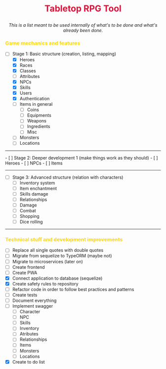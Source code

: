 # <p align="center" style="color: crimson">Tabletop RPG Tool </p>
<p align="center"><i>This is a list meant to be used internally of what's to be done and what's already been done.</i></p>


### <span style="color: gold">Game mechanics and features</span>
- [ ] Stage 1: Basic structure (creation, listing, mapping)
  - [X] Heroes
  - [X] Races
  - [X] Classes
  - [ ] Attributes
  - [X] NPCs
  - [X] Skills
  - [X] Users
  - [X] Authentication
  - [ ] Items in general
    - [ ] Coins 
    - [ ] Equipments
    - [ ] Weapons
    - [ ] Ingredients
    - [ ] Misc 
  - [ ] Monsters
  - [ ] Locations

<hr/>
- [ ] Stage 2: Deeper development 1 (make things work as they should)
  - [ ] Heroes
  - [ ] NPCs
  - [ ] Items

<hr/>

- [ ] Stage 3: Advanced structure (relation with characters)
  - [ ] Inventory system
  - [ ] Item enchantment 
  - [ ] Skills damage
  - [ ] Relationships
  - [ ] Damage
  - [ ] Combat 
  - [ ] Shopping
  - [ ] Dice rolling

<hr/>

### <span style="color: gold">Technical stuff and development improvements</span>

- [ ] Replace all single quotes with double quotes
- [ ] Migrate from sequelize to TypeORM (maybe not)
- [ ] Migrate to microservices (later on)
- [ ] Create frontend
- [ ] Create PWA
- [x] Connect application to database (sequelize)
- [X] Create safety rules to repository
- [ ] Refactor code in order to follow best practices and patterns
- [ ] Create tests
- [ ] Document everything
- [ ] Implement swagger
  - [ ] Character
  - [ ] NPC
  - [ ] Skills  
  - [ ] Inventory
  - [ ] Atributes
  - [ ] Relationships
  - [ ] Items
  - [ ] Monsters
  - [ ] Locations
- [X] Create to do list
